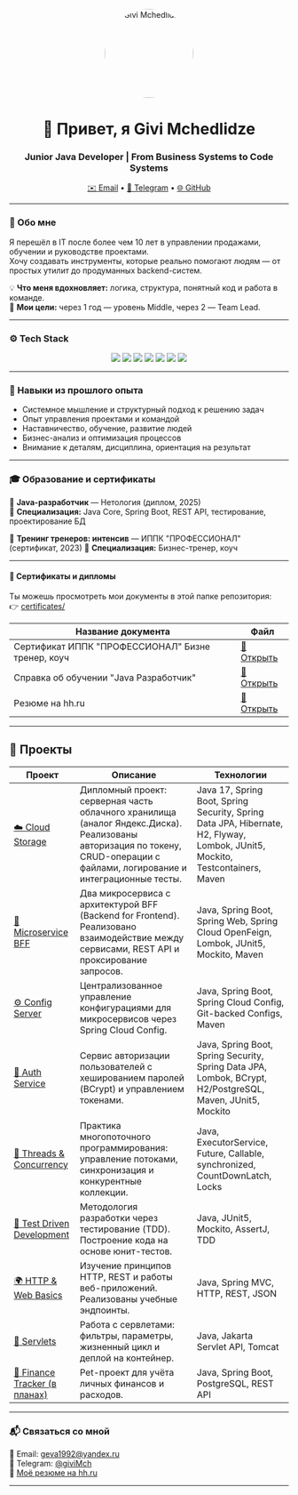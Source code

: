 <p align="center">
  <img src="https://avatars.githubusercontent.com/GiviMch" width="160" style="border-radius:50%" alt="Givi Mchedlidze"/>
</p>

<h1 align="center">👋 Привет, я Givi Mchedlidze</h1>
<h3 align="center">Junior Java Developer | From Business Systems to Code Systems</h3>

<p align="center">
  <a href="mailto:geva1992@yandex.ru">✉️ Email</a> •
  <a href="https://t.me/giviMch">💬 Telegram</a> •
  <a href="https://github.com/GiviMch">🌐 GitHub</a>
</p>

---

### 🧠 Обо мне
Я перешёл в IT после более чем 10 лет в управлении продажами, обучении и руководстве проектами.  
Хочу создавать инструменты, которые реально помогают людям — от простых утилит до продуманных backend-систем.

💡 **Что меня вдохновляет:** логика, структура, понятный код и работа в команде.  
🎯 **Мои цели:** через 1 год — уровень Middle, через 2 — Team Lead.

---

### ⚙️ Tech Stack
<p align="center">
  <img src="https://img.shields.io/badge/Java-ED8B00?style=for-the-badge&logo=openjdk&logoColor=white"/>
  <img src="https://img.shields.io/badge/Spring_Boot-6DB33F?style=for-the-badge&logo=springboot&logoColor=white"/>
  <img src="https://img.shields.io/badge/Spring_MVC-6DB33F?style=for-the-badge&logo=spring&logoColor=white"/>
  <img src="https://img.shields.io/badge/Maven-C71A36?style=for-the-badge&logo=apachemaven&logoColor=white"/>
  <img src="https://img.shields.io/badge/JUnit5-25A162?style=for-the-badge&logo=junit5&logoColor=white"/>
  <img src="https://img.shields.io/badge/Git-F05032?style=for-the-badge&logo=git&logoColor=white"/>
  <img src="https://img.shields.io/badge/IntelliJ_IDEA-000000?style=for-the-badge&logo=intellijidea&logoColor=white"/>
</p>



---

### 🧰 Навыки из прошлого опыта
- Системное мышление и структурный подход к решению задач  
- Опыт управления проектами и командой  
- Наставничество, обучение, развитие людей  
- Бизнес-анализ и оптимизация процессов  
- Внимание к деталям, дисциплина, ориентация на результат  

---

### 🎓 Образование и сертификаты

📘 **Java-разработчик** — Нетология (диплом, 2025)  
🧩 **Специализация:** Java Core, Spring Boot, REST API, тестирование, проектирование БД  

📘 **Тренинг тренеров: интенсив** — ИППК "ПРОФЕССИОНАЛ" (сертификат, 2023)
🧩 **Специализация:** Бизнес-тренер, коуч

---

#### 📄 Сертификаты и дипломы
Ты можешь просмотреть мои документы в этой папке репозитория:  
👉 [certificates/](./certificates/)

| Название документа | Файл |
|--------------------|------|
| Сертификат ИППК "ПРОФЕССИОНАЛ" Бизне тренер, коуч | [📜 Открыть](./certificates/Мчедлидзе_Гиви_сертификат..pdf) |
| Справка об обучении "Java Разработчик" | [📄 Открыть](./certificates/Справка_Нетология.pdf) |
| Резюме на hh.ru | [📄 Открыть](./certificates/Мчедлидзе_Георгий_резюме.pdf) |

---

## 🧩 Проекты

| Проект | Описание | Технологии |
|--------|-----------|-------------|
| [☁️ Cloud Storage](https://github.com/GiviMch/cloudservices) | Дипломный проект: серверная часть облачного хранилища (аналог Яндекс.Диска). Реализованы авторизация по токену, CRUD-операции с файлами, логирование и интеграционные тесты. | Java 17, Spring Boot, Spring Security, Spring Data JPA, Hibernate, H2, Flyway, Lombok, JUnit5, Mockito, Testcontainers, Maven |
| [🔗 Microservice BFF](https://github.com/GiviMch/microservice-bff-parent) | Два микросервиса с архитектурой BFF (Backend for Frontend). Реализовано взаимодействие между сервисами, REST API и проксирование запросов. | Java, Spring Boot, Spring Web, Spring Cloud OpenFeign, Lombok, JUnit5, Mockito, Maven |
| [⚙️ Config Server](https://github.com/GiviMch/config-server-parent) | Централизованное управление конфигурациями для микросервисов через Spring Cloud Config. | Java, Spring Boot, Spring Cloud Config, Git-backed Configs, Maven |
| [🔐 Auth Service](https://github.com/GiviMch/AuthApplication) | Сервис авторизации пользователей с хешированием паролей (BCrypt) и управлением токенами. | Java, Spring Boot, Spring Security, Spring Data JPA, Lombok, BCrypt, H2/PostgreSQL, Maven, JUnit5, Mockito |
| [🧵 Threads & Concurrency](https://github.com/GiviMch/Thread) | Практика многопоточного программирования: управление потоками, синхронизация и конкурентные коллекции. | Java, ExecutorService, Future, Callable, synchronized, CountDownLatch, Locks |
| [🧪 Test Driven Development](https://github.com/GiviMch/TestDrivenDevelopment) | Методология разработки через тестирование (TDD). Построение кода на основе юнит-тестов. | Java, JUnit5, Mockito, AssertJ, TDD |
| [🌍 HTTP & Web Basics](https://github.com/GiviMch/HTTP-WEB) | Изучение принципов HTTP, REST и работы веб-приложений. Реализованы учебные эндпоинты. | Java, Spring MVC, HTTP, REST, JSON |
| [🧩 Servlets](https://github.com/GiviMch/Servlet) | Работа с сервлетами: фильтры, параметры, жизненный цикл и деплой на контейнер. | Java, Jakarta Servlet API, Tomcat |
| [🚀 Finance Tracker (в планах)](#) | Pet-проект для учёта личных финансов и расходов. | Java, Spring Boot, PostgreSQL, REST API |

---

### 📬 Связаться со мной
📧 Email: [geva1992@yandex.ru](mailto:geva1992@yandex.ru)  
💬 Telegram: [@giviMch](https://t.me/giviMch)  
📄 [Моё резюме на hh.ru](./certificates/Мчедлидзе_Георгий_резюме.pdf)

---



